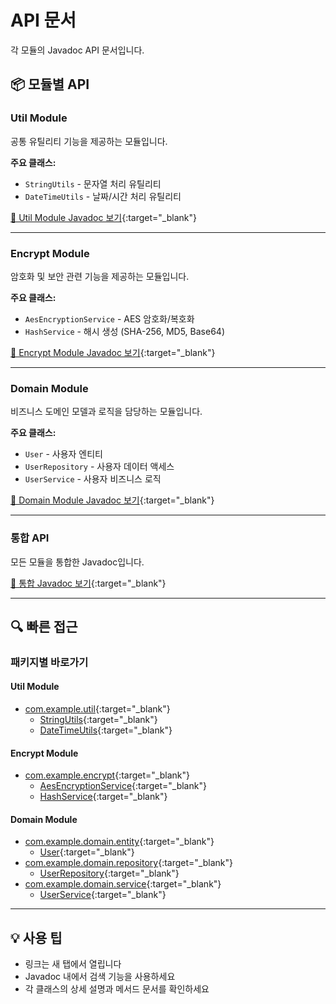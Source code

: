 # API 문서

각 모듈의 Javadoc API 문서입니다.

## 📦 모듈별 API

### Util Module

공통 유틸리티 기능을 제공하는 모듈입니다.

**주요 클래스:**
- `StringUtils` - 문자열 처리 유틸리티
- `DateTimeUtils` - 날짜/시간 처리 유틸리티

[📖 Util Module Javadoc 보기](../javadoc/util-module/index.html){:target="_blank"}

---

### Encrypt Module

암호화 및 보안 관련 기능을 제공하는 모듈입니다.

**주요 클래스:**
- `AesEncryptionService` - AES 암호화/복호화
- `HashService` - 해시 생성 (SHA-256, MD5, Base64)

[📖 Encrypt Module Javadoc 보기](../javadoc/encrypt-module/index.html){:target="_blank"}

---

### Domain Module

비즈니스 도메인 모델과 로직을 담당하는 모듈입니다.

**주요 클래스:**
- `User` - 사용자 엔티티
- `UserRepository` - 사용자 데이터 액세스
- `UserService` - 사용자 비즈니스 로직

[📖 Domain Module Javadoc 보기](../javadoc/domain-module/index.html){:target="_blank"}

---

### 통합 API

모든 모듈을 통합한 Javadoc입니다.

[📖 통합 Javadoc 보기](../javadoc/aggregated/index.html){:target="_blank"}

---

## 🔍 빠른 접근

### 패키지별 바로가기

#### Util Module
- [com.example.util](../javadoc/util-module/com/example/util/package-summary.html){:target="_blank"}
    - [StringUtils](../javadoc/util-module/com/example/util/StringUtils.html){:target="_blank"}
    - [DateTimeUtils](../javadoc/util-module/com/example/util/DateTimeUtils.html){:target="_blank"}

#### Encrypt Module
- [com.example.encrypt](../javadoc/encrypt-module/com/example/encrypt/package-summary.html){:target="_blank"}
    - [AesEncryptionService](../javadoc/encrypt-module/com/example/encrypt/AesEncryptionService.html){:target="_blank"}
    - [HashService](../javadoc/encrypt-module/com/example/encrypt/HashService.html){:target="_blank"}

#### Domain Module
- [com.example.domain.entity](../javadoc/domain-module/com/example/domain/entity/package-summary.html){:target="_blank"}
    - [User](../javadoc/domain-module/com/example/domain/entity/User.html){:target="_blank"}
- [com.example.domain.repository](../javadoc/domain-module/com/example/domain/repository/package-summary.html){:target="_blank"}
    - [UserRepository](../javadoc/domain-module/com/example/domain/repository/UserRepository.html){:target="_blank"}
- [com.example.domain.service](../javadoc/domain-module/com/example/domain/service/package-summary.html){:target="_blank"}
    - [UserService](../javadoc/domain-module/com/example/domain/service/UserService.html){:target="_blank"}

---

## 💡 사용 팁

- 링크는 새 탭에서 열립니다
- Javadoc 내에서 검색 기능을 사용하세요
- 각 클래스의 상세 설명과 메서드 문서를 확인하세요